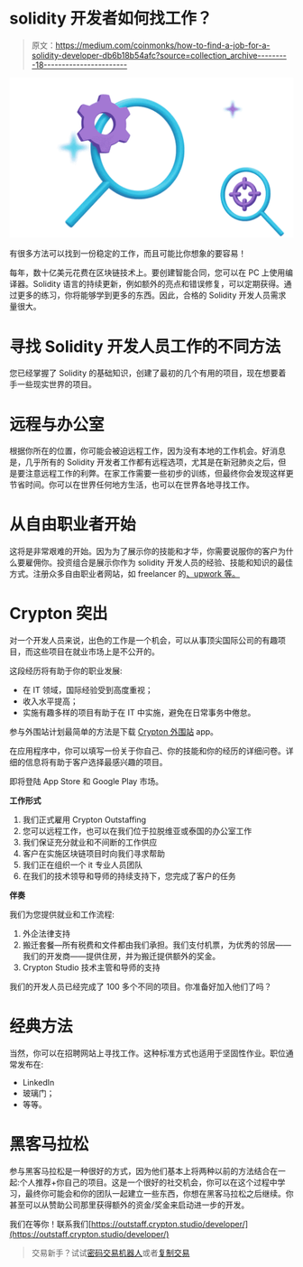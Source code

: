 # solidity 开发者如何找工作？

> 原文：<https://medium.com/coinmonks/how-to-find-a-job-for-a-solidity-developer-db6b18b54afc?source=collection_archive---------18----------------------->

![](img/799673c1b486448c62b5a4f4688fe3eb.png)

有很多方法可以找到一份稳定的工作，而且可能比你想象的要容易！

每年，数十亿美元花费在区块链技术上。要创建智能合同，您可以在 PC 上使用编译器。Solidity 语言的持续更新，例如额外的亮点和错误修复，可以定期获得。通过更多的练习，你将能够学到更多的东西。因此，合格的 Solidity 开发人员需求量很大。

# 寻找 Solidity 开发人员工作的不同方法

您已经掌握了 Solidity 的基础知识，创建了最初的几个有用的项目，现在想要着手一些现实世界的项目。

# 远程与办公室

根据你所在的位置，你可能会被迫远程工作，因为没有本地的工作机会。好消息是，几乎所有的 Solidity 开发者工作都有远程选项，尤其是在新冠肺炎之后，但是要注意远程工作的利弊。在家工作需要一些初步的训练，但最终你会发现这样更节省时间。你可以在世界任何地方生活，也可以在世界各地寻找工作。

# 从自由职业者开始

这将是非常艰难的开始。因为为了展示你的技能和才华，你需要说服你的客户为什么要雇佣你。投资组合是展示你作为 solidity 开发人员的经验、技能和知识的最佳方式。注册众多自由职业者网站，如 freelancer 的[、upwork 等。](http://freelancer.com/)

# Crypton 突出

对一个开发人员来说，出色的工作是一个机会，可以从事顶尖国际公司的有趣项目，而这些项目在就业市场上是不公开的。

这段经历将有助于你的职业发展:

*   在 IT 领域，国际经验受到高度重视；
*   收入水平提高；
*   实施有趣多样的项目有助于在 IT 中实施，避免在日常事务中倦怠。

参与外围站计划最简单的方法是下载 [Crypton 外围站](https://outstaff.crypton.studio/) app。

在应用程序中，你可以填写一份关于你自己、你的技能和你的经历的详细问卷。详细的信息将有助于客户选择最感兴趣的项目。

即将登陆 App Store 和 Google Play 市场。

**工作形式**

1.  我们正式雇用 Crypton Outstaffing
2.  您可以远程工作，也可以在我们位于拉脱维亚或泰国的办公室工作
3.  我们保证充分就业和不间断的工作供应
4.  客户在实施区块链项目时向我们寻求帮助
5.  我们正在组织一个 it 专业人员团队
6.  在我们的技术领导和导师的持续支持下，您完成了客户的任务

**伴奏**

我们为您提供就业和工作流程:

1.  外企法律支持
2.  搬迁套餐—所有税费和文件都由我们承担。我们支付机票，为优秀的邻居——我们的开发商——提供住房，并为搬迁提供额外的奖金。
3.  Crypton Studio 技术主管和导师的支持

我们的开发人员已经完成了 100 多个不同的项目。你准备好加入他们了吗？

# 经典方法

当然，你可以在招聘网站上寻找工作。这种标准方式也适用于坚固性作业。职位通常发布在:

*   LinkedIn
*   玻璃门；
*   等等。

# 黑客马拉松

参与黑客马拉松是一种很好的方式，因为他们基本上将两种以前的方法结合在一起:个人推荐+你自己的项目。这是一个很好的社交机会，你可以在这个过程中学习，最终你可能会和你的团队一起建立一些东西，你想在黑客马拉松之后继续。你甚至可以从赞助公司那里获得额外的资金/奖金来启动进一步的开发。

我们在等你！联系我们[https://outstaff.crypton.studio/developer/](https://outstaff.crypton.studio/developer/)

> 交易新手？试试[密码交易机器人](/coinmonks/crypto-trading-bot-c2ffce8acb2a)或者[复制交易](/coinmonks/top-10-crypto-copy-trading-platforms-for-beginners-d0c37c7d698c)